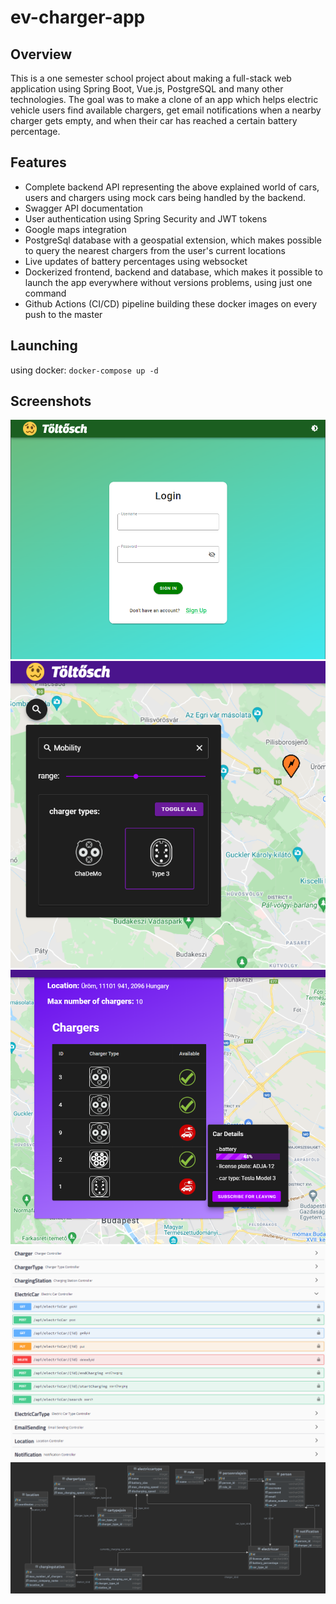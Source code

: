 # ev-charger-app

## Overview
This is a one semester school project about making a full-stack web application using Spring Boot, Vue.js, PostgreSQL and many other technologies.
The goal was to make a clone of an app which helps electric vehicle users find available chargers, get email notifications when a nearby charger gets empty, and when their car has reached a certain battery percentage.

## Features
* Complete backend API representing the above explained world of cars, users and chargers using mock cars being handled by the backend.
* Swagger API documentation
* User authentication using Spring Security and JWT tokens
* Google maps integration
* PostgreSql database with a geospatial extension, which makes possible to query the nearest chargers from the user's current locations
* Live updates of battery percentages using websocket
* Dockerized frontend, backend and database, which makes it possible to launch the app everywhere without versions problems, using just one command
* Github Actions (CI/CD) pipeline building these docker images on every push to the master

## Launching

using docker: `docker-compose up -d`

## Screenshots

![](images/login_page.png)
![](images/filter.png)
![](images/charging_station.png)
![](images/swagger.png)
![](images/db_schema.png)